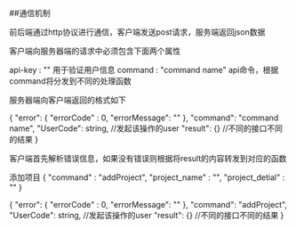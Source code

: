 
##通信机制

前后端通过http协议进行通信，客户端发送post请求，服务端返回json数据

客户端向服务器端的请求中必须包含下面两个属性

api-key : ""                 用于验证用户信息
command : "command name"     api命令，根据command将分发到不同的处理函数

服务器端向客户端返回的格式如下

{
    "error": {
        "errorCode" : 0,
        "errorMessage": ""
    },
    "command": "command name",
    "UserCode": string,      //发起该操作的user
    "result": {}             //不同的接口不同的结果
}

客户端首先解析错误信息，如果没有错误则根据将result的内容转发到对应的函数


添加项目
{
    "command" : "addProject",
    "project_name" : "",
    "project_detial" : ""
}

{
    "error": {
        "errorCode" : 0,
        "errorMessage": ""
    },
    "command": "addProject",
    "UserCode": string,      //发起该操作的user
    "result": {}             //不同的接口不同的结果
}

